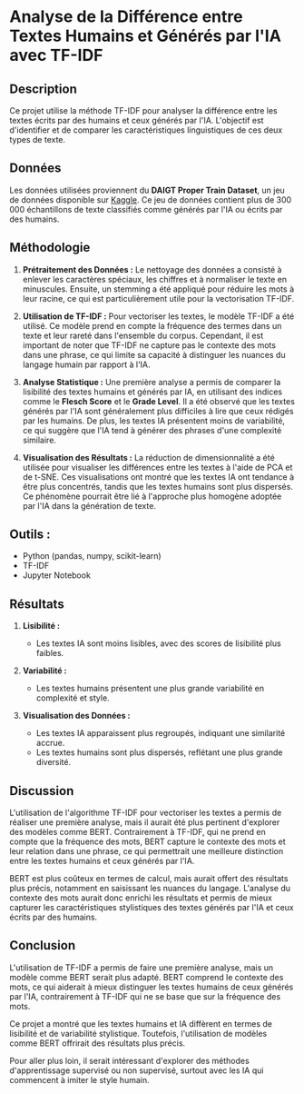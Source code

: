 # Analyse de la Différence entre Textes Humains et Générés par l'IA avec TF-IDF

## Description

Ce projet utilise la méthode TF-IDF pour analyser la différence entre les textes écrits par des humains et ceux générés par l'IA. L'objectif est d'identifier et de comparer les caractéristiques linguistiques de ces deux types de texte.


## Données

Les données utilisées proviennent du **DAIGT Proper Train Dataset**, un jeu de données disponible sur [Kaggle](https://www.kaggle.com/datasets/thedrcat/daigt-proper-train-dataset). Ce jeu de données contient plus de 300 000 échantillons de texte classifiés comme générés par l'IA ou écrits par des humains.


## Méthodologie

1. **Prétraitement des Données :**
   Le nettoyage des données a consisté à enlever les caractères spéciaux, les chiffres et à normaliser le texte en minuscules. Ensuite, un stemming a été appliqué pour réduire les mots à leur racine, ce qui est particulièrement utile pour la vectorisation TF-IDF.

2. **Utilisation de TF-IDF :**
   Pour vectoriser les textes, le modèle TF-IDF a été utilisé. Ce modèle prend en compte la fréquence des termes dans un texte et leur rareté dans l'ensemble du corpus. Cependant, il est important de noter que TF-IDF ne capture pas le contexte des mots dans une phrase, ce qui limite sa capacité à distinguer les nuances du langage humain par rapport à l'IA.

3. **Analyse Statistique :**
   Une première analyse a permis de comparer la lisibilité des textes humains et générés par IA, en utilisant des indices comme le **Flesch Score** et le **Grade Level**. Il a été observé que les textes générés par l'IA sont généralement plus difficiles à lire que ceux rédigés par les humains. De plus, les textes IA présentent moins de variabilité, ce qui suggère que l'IA tend à générer des phrases d'une complexité similaire.

4. **Visualisation des Résultats :**
   La réduction de dimensionnalité a été utilisée pour visualiser les différences entre les textes à l'aide de PCA et de t-SNE. Ces visualisations ont montré que les textes IA ont tendance à être plus concentrés, tandis que les textes humains sont plus dispersés. Ce phénomène pourrait être lié à l'approche plus homogène adoptée par l'IA dans la génération de texte.
   
## Outils :
- Python (pandas, numpy, scikit-learn)
- TF-IDF
- Jupyter Notebook
  
## Résultats
1. **Lisibilité :**
   - Les textes IA sont moins lisibles, avec des scores de lisibilité plus faibles.

2. **Variabilité :**
   - Les textes humains présentent une plus grande variabilité en complexité et style.

3. **Visualisation des Données :**
   - Les textes IA apparaissent plus regroupés, indiquant une similarité accrue.
   - Les textes humains sont plus dispersés, reflétant une plus grande diversité.

## Discussion

L'utilisation de l'algorithme TF-IDF pour vectoriser les textes a permis de réaliser une première analyse, mais il aurait été plus pertinent d'explorer des modèles comme BERT. Contrairement à TF-IDF, qui ne prend en compte que la fréquence des mots, BERT capture le contexte des mots et leur relation dans une phrase, ce qui permettrait une meilleure distinction entre les textes humains et ceux générés par l'IA.

BERT est plus coûteux en termes de calcul, mais aurait offert des résultats plus précis, notamment en saisissant les nuances du langage. L'analyse du contexte des mots aurait donc enrichi les résultats et permis de mieux capturer les caractéristiques stylistiques des textes générés par l'IA et ceux écrits par des humains.

## Conclusion

L'utilisation de TF-IDF a permis de faire une première analyse, mais un modèle comme BERT serait plus adapté. BERT comprend le contexte des mots, ce qui aiderait à mieux distinguer les textes humains de ceux générés par l'IA, contrairement à TF-IDF qui ne se base que sur la fréquence des mots.

Ce projet a montré que les textes humains et IA diffèrent en termes de lisibilité et de variabilité stylistique. Toutefois, l'utilisation de modèles comme BERT offrirait des résultats plus précis.

Pour aller plus loin, il serait intéressant d'explorer des méthodes d'apprentissage supervisé ou non supervisé, surtout avec les IA qui commencent à imiter le style humain.
